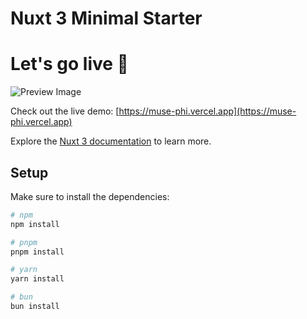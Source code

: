 # Nuxt 3 Minimal Starter

# Let's go live 🚀

![Preview Image](https://vercel.com/ea5c260c-a331-4447-b58b-2a14626bf85d)

Check out the live demo: [https://muse-phi.vercel.app](https://muse-phi.vercel.app)

Explore the [Nuxt 3 documentation](https://nuxt.com/docs/getting-started/introduction) to learn more.

## Setup

Make sure to install the dependencies:

```bash
# npm
npm install

# pnpm
pnpm install

# yarn
yarn install

# bun
bun install
```

